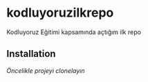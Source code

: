 # kodluyoruzilkrepo
Kodluyoruz Eğitimi kapsamında açtığım ilk repo

## Installation 
*Öncelikle projeyi clonelayın*
 